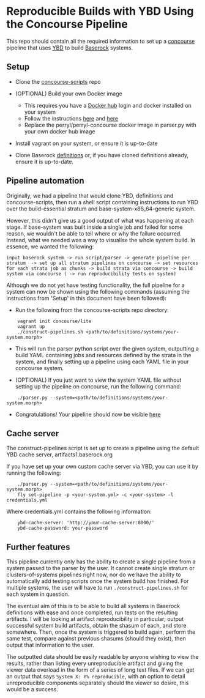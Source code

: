 # Reproducible Builds with YBD Using the Concourse Pipeline

This repo should contain all the required information to set up a
[concourse](http://concourse.ci/) pipeline that uses
[YBD](https://github.com/devcurmudgeon/ybd.git) to build
[Baserock](http://wiki.baserock.org/) systems.

## Setup

- Clone the
[concourse-scripts](https://github.com/perryl/concourse-scripts.git) repo

- (OPTIONAL) Build your own Docker image
  - This requires you have a [Docker hub](http://hub.docker.com/) login and
docker installed on your system
  - Follow the instructions [here](http://doc.docker.com/linux/step_four) and
[here](http://doc.docker.com/linux/step_six)
  - Replace the perryl/perryl-concourse docker image in parser.py with your own
    docker hub image

- Install vagrant on your system, or ensure it is up-to-date

- Clone Baserock [definitions](
http://git.baserock.org/cgi-bin/cgit.cgi/baserock/baserock/definitions.git/)
or, if you have cloned definitions already, ensure it is up-to-date.

## Pipeline automation

Originally, we had a pipeline that would clone YBD, definitions and
concourse-scripts, then run a shell script containing instructions to run
YBD over the build-essential stratum and base-system-x86_64-generic system.

However, this didn't give us a good output of what was happening at each stage.
If base-system was built inside a single job and failed for some reason, we
wouldn't be able to tell where or why the failure occurred. Instead, what we
needed was a way to visualise the whole system build. In essence, we wanted the
following:

`input baserock system -> run script/parser -> generate pipeline per stratum 
 -> set up all stratum pipelines on concourse -> set resources for each strata
job as chunks -> build strata via concourse -> build system via concourse ( ->
 run reproducibility tests on system)`

Although we do not yet have testing functionality, the full pipeline for a
system can now be shown using the following commands (assuming the instructions
from 'Setup' in this document have been followed):

- Run the following from the concourse-scripts repo directory:
```
    vagrant init concourse/lite
    vagrant up
    ./construct-pipelines.sh <path/to/definitions/systems/your-system.morph>
```
  - This will run the parser python script over the given system, outputting a
    build YAML containing jobs and resources defined by the strata in the
    system, and finally setting up a pipeline using each YAML file in your concourse system.

- (OPTIONAL) If you just want to view the system YAML file without setting up
the pipeline on concourse, run the following command:
```
    ./parser.py --system=<path/to/definitions/systems/your-system.morph>
```

- Congratulations! Your pipeline should now be visible [here](
http://192.168.100.4:8080)

## Cache server

The construct-pipelines script is set up to create a pipeline using the
default YBD cache server, artifacts1.baserock.org

If you have set up your own custom cache server via YBD, you can use it by
running the following:
```
    ./parser.py --system=<path/to/definitions/systems/your-system.morph>
    fly set-pipeline -p <your-system.yml> -c <your-system> -l credentials.yml
```
Where credentials.yml contains the following information:
```
    ybd-cache-server: 'http://your-cache-server:8000/'
    ybd-cache-password: your-password
```

## Further features

This pipeline currently only has the ability to create a single pipeline from a
system passed to the parser by the user. It cannot create single stratum or
clusters-of-systems pipelines right now, nor do we have the ability to
automatically add testing scripts once the system build has finished. For
multiple systems, the user will have to run `./construct-pipelines.sh` for each
system in question.

The eventual aim of this is to be able to build all systems in Baserock
definitions with ease and once completed, run tests on the resulting artifacts.
I will be looking at artifact reproducibility in particular; output successful
system build artifacts, obtain the shasum of each, and store somewhere. Then,
once the system is triggered to build again, perform the same test, compare
against previous shasums (should they exist), then output that information to
the user.

The outputted data should be easily readable by anyone wishing to view the
results, rather than listing every unreproducible artifact and giving the
viewer data overload in the form of a series of long text files. If we can get
an output that says `System X: Y% reproducible`, with an option to detail
unreproducible components separately should the viewer so desire, this would
be a success.

